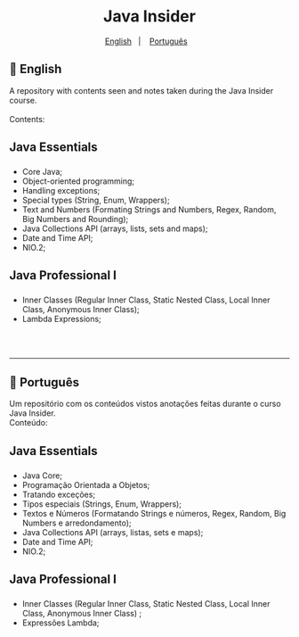 <h1 align="center"> Java Insider </h1>

<p align="center">
  <a href="#-english">English</a>&nbsp;&nbsp;&nbsp;|&nbsp;&nbsp;&nbsp;
  <a href="#-português">Português</a>&nbsp;&nbsp;&nbsp;
</p>


##  📌 English

A repository with contents seen and notes taken during the Java Insider course.  
<br>Contents:

## Java Essentials <h3>
  - Core Java;
  - Object-oriented programming;
  - Handling exceptions;
  - Special types (String, Enum, Wrappers);
  - Text and Numbers (Formating Strings and Numbers, Regex, Random, Big Numbers and Rounding);
  - Java Collections API (arrays, lists, sets and maps);
  - Date and Time API;
  - NIO.2;
  
  ## Java Professional I <h3>
  - Inner Classes (Regular Inner Class, Static Nested Class, Local Inner Class, Anonymous Inner Class);
  - Lambda Expressions;
  
<br>
<br>

********************

## 📌 Português


Um repositório com os conteúdos vistos anotações feitas durante o curso Java Insider.
<br>Conteúdo:

## Java Essentials <h3>
  - Java Core;
  - Programação Orientada a Objetos;
  - Tratando exceções;
  - Tipos especiais (Strings, Enum, Wrappers);
  - Textos e Números (Formatando Strings e números, Regex, Random, Big Numbers e arredondamento);
  - Java Collections API (arrays, listas, sets e maps);
  - Date and Time API;
  - NIO.2;

  ## Java Professional I <h3>
  - Inner Classes (Regular Inner Class, Static Nested Class, Local Inner Class, Anonymous Inner Class) ;
  - Expressões Lambda;
